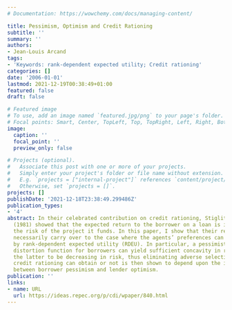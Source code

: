 ```yaml
---
# Documentation: https://wowchemy.com/docs/managing-content/

title: Pessimism, Optimism and Credit Rationing
subtitle: ''
summary: ''
authors:
- Jean-Louis Arcand
tags:
- 'Keywords: rank-dependent expected utility; Credit rationing'
categories: []
date: '2006-01-01'
lastmod: 2021-12-19T00:38:49+01:00
featured: false
draft: false

# Featured image
# To use, add an image named `featured.jpg/png` to your page's folder.
# Focal points: Smart, Center, TopLeft, Top, TopRight, Left, Right, BottomLeft, Bottom, BottomRight.
image:
  caption: ''
  focal_point: ''
  preview_only: false

# Projects (optional).
#   Associate this post with one or more of your projects.
#   Simply enter your project's folder or file name without extension.
#   E.g. `projects = ["internal-project"]` references `content/project/deep-learning/index.md`.
#   Otherwise, set `projects = []`.
projects: []
publishDate: '2021-12-18T23:38:49.299486Z'
publication_types:
- '4'
abstract: In their celebrated contribution on credit rationing, Stiglitz and Weiss
  (1981) showed that the expected return to the borrower on a loan is increasing in
  the risk of the project it funds. In this paper, I show that their results do not
  necessarily carry over to the case where the agents’ preferences can be described
  by rank-dependent expected utility (RDEU). In particular, a pessimistic probability
  distortion function for borrowers can yield sufficient concavity in returns for
  the latter to be decreasing in risk, thus eliminating adverse selection. Whether
  credit rationing can obtain or not is then shown to depend upon the interaction
  between borrower pessimism and lender optimism.
publication: ''
links:
- name: URL
  url: https://ideas.repec.org/p/cdi/wpaper/840.html
---
```

